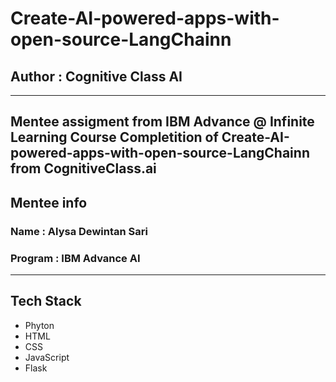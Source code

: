 # Create-AI-powered-apps-with-open-source-LangChainn

## Author : Cognitive Class AI
---
Mentee assigment from IBM Advance @ Infinite Learning
Course Completition of Create-AI-powered-apps-with-open-source-LangChainn from CognitiveClass.ai
---

## Mentee info 
### Name    : Alysa Dewintan Sari
### Program : IBM Advance AI
---

## Tech Stack 
- Phyton
- HTML
- CSS
- JavaScript
- Flask
